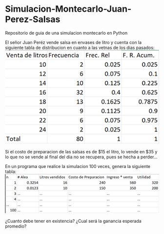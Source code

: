 # Simulacion-Montecarlo-Juan-Perez-Salsas
Repositorio de guia de una simulacion montecarlo en Python

El señor Juan Peréz vende salsa en envases de litro y cuenta con la siguiente tabla de distribucion en cuanto a las vetnas de los dias pasados:
![](https://github.com/Jamextreme140/Simulacion-Montecarlo-Juan-Perez-Salsas/blob/2fc95eab156855f74998ead85349a823bfa2a3e6/img/Captura%20de%20pantalla%202023-11-06%20203638.png)

Si el costo de preparacion de las salsas es de $15 el litro, lo vende en $35 y lo que no se vende al final del dia no se recupera, pues se hecha a perder...

En un programa que realice la simulacion 100 veces, genera la siguiente tabla:
![](https://github.com/Jamextreme140/Simulacion-Montecarlo-Juan-Perez-Salsas/blob/2fc95eab156855f74998ead85349a823bfa2a3e6/img/Captura%20de%20pantalla%202023-11-06%20204045.png)

¿Cuanto debe tener en existencia?
¿Cual será la ganancia esperada promedio?
